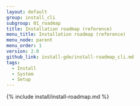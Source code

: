 ```yaml
---
layout: default
group: install_cli
subgroup: 01_roadmap
title: Installation roadmap (reference)
menu_title: Installation roadmap (reference)
menu_node: parent
menu_order: 1
version: 2.0
github_link: install-gde/install-roadmap_cli.md
tags:
  - Install
  - System
  - Setup
---
```


{% include install/install-roadmap.md %}
